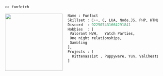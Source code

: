 ```bash
>> funfetch
```

<img align="left" src="https://cdn.discordapp.com/attachments/941003842152185956/1157874397110095972/99e1e5855cbe3631a9cca9f480cc192f.png?ex=651a3210&is=6518e090&hm=e274aa3c9b308f8586bdbd10302ec78769448adcb43dbd4eb0aca274b72541f3&" width="189"/>

```py
  Name : Funfact
  Skillset : C++, C, LUA, Node.JS, PHP, HTML & CSS,  
  Discord  : 922507431664291841
  Hobbies  : [
   Valorant HVH,   Yatch Parties,
   One night relationships,
   Gambling
  ],
  Projects : [ 
    Kittenassist , Puppyware, Yun, ValCheats, Fluxus Key bypasser, Stellar, Yuki, Specter, Da Hub, A0X Anticheat, SahinBot, никогда не проигрывай.cc
  ]
  
```
